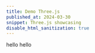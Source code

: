 ```yaml
---
title: Demo Three.js
published_at: 2024-03-30
snippet: Three.js showcasing
disable_html_sanitization: true
---
```


hello hello

<div id="three_container"></div>

<script type="module">
console.log ("hello")


import * as THREE from '/threejs/three';
import {
  OrbitControls
} from 'three/examples/jsm/controls/OrbitControls';
import Stats from 'three/examples/jsm/libs/stats.module';
import {
  GUI
} from 'dat.gui';


const scene = new THREE.Scene()

const camera = new THREE.PerspectiveCamera(75, window.innerWidth / window.innerHeight, 0.1, 100)
camera.position.set(0, 0.75, 1.5)

const renderer = new THREE.WebGLRenderer()
renderer.setSize(window.innerWidth, window.innerHeight)
document.body.appendChild(renderer.domElement)

const controls = new OrbitControls(camera, renderer.domElement)
controls.enableDamping = true

function twist(geometry, factor) {
  const q = new THREE.Quaternion();
  const up = new THREE.Vector3(0, 1, 0);
  const p = geometry.attributes.position.array;

  for (let i = 0; i < p.length; i += 3) {
    q.setFromAxisAngle(
      up,
      p[i + 1] * factor
    );

    let vec = new THREE.Vector3(p[i], p[i + 1], p[i + 2])
    vec.applyQuaternion(q);

    p[i] = vec.x
    p[i + 2] = vec.z
  }

  geometry.computeVertexNormals()
  geometry.attributes.position.needsUpdate = true;
}

let geometry = new THREE.BoxGeometry(1, 1, 1, 10, 10, 10)
twist(geometry, Math.PI / 2)
const twistedCube = new THREE.Mesh(geometry, new THREE.MeshNormalMaterial({
  wireframe: true
}))
scene.add(twistedCube)

window.addEventListener(
  'resize',
  () => {
    camera.aspect = window.innerWidth / window.innerHeight
    camera.updateProjectionMatrix()
    renderer.setSize(window.innerWidth, window.innerHeight)
  },
  false
)

let data = {
  t: Math.PI / 2
}

const gui = new GUI();
gui.add(data, "t", -Math.PI, Math.PI, 0.01).onChange((t) => {
  twistedCube.geometry.dispose()
  geometry = new THREE.BoxGeometry(1, 1, 1, 10, 10, 10)
  twist(geometry, t)
  twistedCube.geometry = geometry
})
gui.open();

const stats = Stats()
document.body.appendChild(stats.dom)

var animate = function() {
  requestAnimationFrame(animate)
  controls.update()
  render()
  stats.update()
}

function render() {
  renderer.render(scene, camera)
}

animate()
